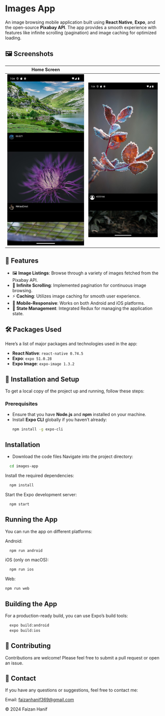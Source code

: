 # Images App

An image browsing mobile application built using **React Native**, **Expo**, and the open-source **Pixabay API**. The app provides a smooth experience with features like infinite scrolling (pagination) and image caching for optimized loading. 

## 🖼 Screenshots

| Home Screen                                 |                             |                                     
|---------------------------------------------|-------------------------------------------|
| ![Home Screen](https://github.com/faiziop05/Images-Pagination-and-Caching/blob/main/Images%20App%20SS/Screenshot_1726884248.png) | ![Home Screen](https://github.com/faiziop05/Images-Pagination-and-Caching/blob/main/Images%20App%20SS/Screenshot_1726884263.png) | 

## 📜 Features

- 🖼️ **Image Listings**: Browse through a variety of images fetched from the Pixabay API.
- 🔄 **Infinite Scrolling**: Implemented pagination for continuous image browsing.
- ⚡ **Caching**: Utilizes image caching for smooth user experience.
- 📱 **Mobile-Responsive**: Works on both Android and iOS platforms.
- 🔄 **State Management**: Integrated Redux for managing the application state.

## 🛠 Packages Used

Here’s a list of major packages and technologies used in the app:

- **React Native**: `react-native 0.74.5`
- **Expo**: `expo 51.0.28`
- **Expo Image**: `expo-image 1.3.2`

## 🚀 Installation and Setup

To get a local copy of the project up and running, follow these steps:

### Prerequisites

- Ensure that you have **Node.js** and **npm** installed on your machine.
- Install **Expo CLI** globally if you haven’t already:
  ```bash
  npm install -g expo-cli

## Installation
- Download the code files
Navigate into the project directory:
```bash
  cd images-app
```
Install the required dependencies:
```bash
  npm install
```
Start the Expo development server:
```bash
  npm start
```
## Running the App
You can run the app on different platforms:

Android:
```bash
  npm run android
```
iOS (only on macOS):
```bash
  npm run ios
```
Web:
```bash
npm run web
```
## Building the App
For a production-ready build, you can use Expo’s build tools:
```bash
  expo build:android
  expo build:ios
```
## 🤝 Contributing
Contributions are welcome! Please feel free to submit a pull request or open an issue.

## 📧 Contact
If you have any questions or suggestions, feel free to contact me:

Email: faizanhanif369@gmail.com

© 2024 Faizan Hanif

